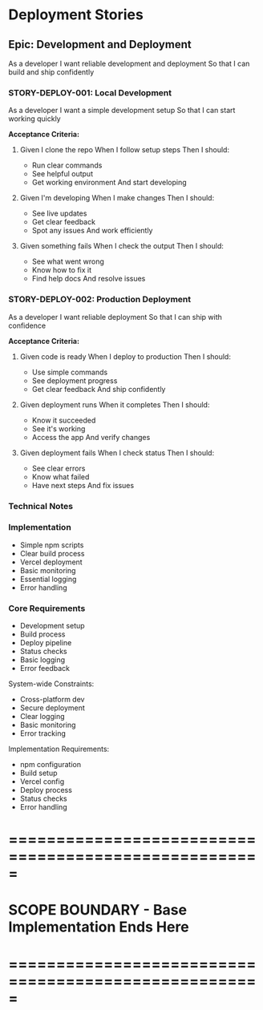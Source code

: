 # Deployment Stories

## Epic: Development and Deployment
As a developer
I want reliable development and deployment
So that I can build and ship confidently

### STORY-DEPLOY-001: Local Development
As a developer
I want a simple development setup
So that I can start working quickly

**Acceptance Criteria:**
1. Given I clone the repo
   When I follow setup steps
   Then I should:
   - Run clear commands
   - See helpful output
   - Get working environment
   And start developing

2. Given I'm developing
   When I make changes
   Then I should:
   - See live updates
   - Get clear feedback
   - Spot any issues
   And work efficiently

3. Given something fails
   When I check the output
   Then I should:
   - See what went wrong
   - Know how to fix it
   - Find help docs
   And resolve issues

### STORY-DEPLOY-002: Production Deployment
As a developer
I want reliable deployment
So that I can ship with confidence

**Acceptance Criteria:**
1. Given code is ready
   When I deploy to production
   Then I should:
   - Use simple commands
   - See deployment progress
   - Get clear feedback
   And ship confidently

2. Given deployment runs
   When it completes
   Then I should:
   - Know it succeeded
   - See it's working
   - Access the app
   And verify changes

3. Given deployment fails
   When I check status
   Then I should:
   - See clear errors
   - Know what failed
   - Have next steps
   And fix issues

### Technical Notes

### Implementation
- Simple npm scripts
- Clear build process
- Vercel deployment
- Basic monitoring
- Essential logging
- Error handling

### Core Requirements
- Development setup
- Build process
- Deploy pipeline
- Status checks
- Basic logging
- Error feedback

System-wide Constraints:
- Cross-platform dev
- Secure deployment
- Clear logging
- Basic monitoring
- Error tracking

Implementation Requirements:
- npm configuration
- Build setup
- Vercel config
- Deploy process
- Status checks
- Error handling

# =====================================================
# SCOPE BOUNDARY - Base Implementation Ends Here
# ===================================================== 